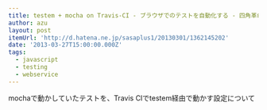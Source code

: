 ```yaml
---
title: testem + mocha on Travis-CI - ブラウザでのテストを自動化する - 四角革命前夜
author: azu
layout: post
itemUrl: 'http://d.hatena.ne.jp/sasaplus1/20130301/1362145202'
date: '2013-03-27T15:00:00.000Z'
tags:
  - javascript
  - testing
  - webservice
---
```

mochaで動かしていたテストを、Travis CIでtestem経由で動かす設定について
